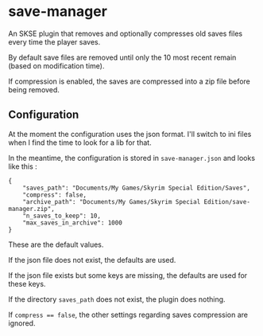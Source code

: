 # save-manager

An SKSE plugin that removes and optionally compresses old saves files every time the player saves.

By default save files are removed until only the 10 most recent remain (based on modification time).

If compression is enabled, the saves are compressed into a zip file before being removed.

## Configuration

At the moment the configuration uses the json format. I'll switch to ini files when I find the time to look for a lib for that.

In the meantime, the configuration is stored in `save-manager.json` and looks like this :

    {
        "saves_path": "Documents/My Games/Skyrim Special Edition/Saves",
        "compress": false,
        "archive_path": "Documents/My Games/Skyrim Special Edition/save-manager.zip",
        "n_saves_to_keep": 10,
        "max_saves_in_archive": 1000
    }

These are the default values.

If the json file does not exist, the defaults are used.

If the json file exists but some keys are missing, the defaults are used for these keys.

If the directory `saves_path` does not exist, the plugin does nothing.

If `compress == false`, the other settings regarding saves compression are ignored.